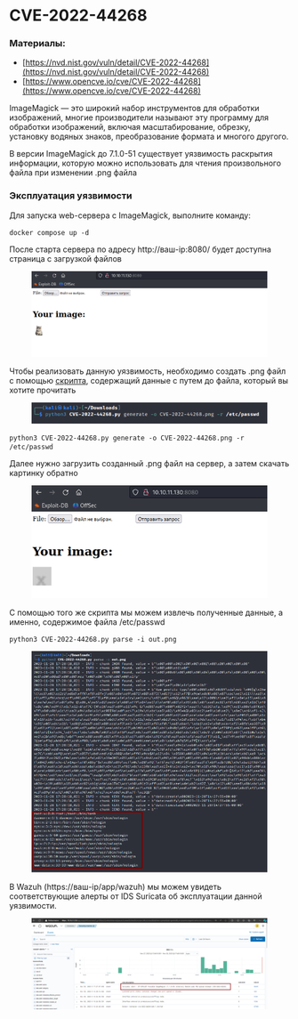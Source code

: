 # CVE-2022-44268

### Материалы:

* [https://nvd.nist.gov/vuln/detail/CVE-2022-44268](https://nvd.nist.gov/vuln/detail/CVE-2022-44268)
* [https://www.opencve.io/cve/CVE-2022-44268](https://www.opencve.io/cve/CVE-2022-44268)

ImageMagick — это широкий набор инструментов для обработки изображений, многие производители называют эту программу для обработки изображений, включая масштабирование, обрезку, установку водяных знаков, преобразование формата и многого другого.

В версии ImageMagick до 7.1.0-51 существует уязвимость раскрытия информации, которую можно использовать для чтения произвольного файла при изменении .png файла

### Эксплуатация уязвимости

Для запуска web-сервера с ImageMagick, выполните команду:

```
docker compose up -d
```

После старта сервера по адресу http://ваш-ip:8080/ будет доступна страница с загрузкой файлов

<figure><img src="../../.gitbook/assets/image (15).png" alt=""><figcaption></figcaption></figure>

Чтобы реализовать данную уязвимость, необходимо создать .png файл с помощью [скрипта](https://github.com/vulhub/vulhub/blob/master/imagemagick/CVE-2022-44268/poc.py), содержащий данные с путем до файла, который вы хотите прочитать

<figure><img src="../../.gitbook/assets/image (16).png" alt=""><figcaption></figcaption></figure>

```
python3 CVE-2022-44268.py generate -o CVE-2022-44268.png -r /etc/passwd
```

Далее нужно загрузить созданный .png файл на сервер, а затем скачать картинку обратно

<figure><img src="../../.gitbook/assets/image (17).png" alt=""><figcaption></figcaption></figure>

С помощью того же скрипта мы можем извлечь полученные данные, а именно, содержимое файла /etc/passwd

```
python3 CVE-2022-44268.py parse -i out.png  
```

<figure><img src="../../.gitbook/assets/image (19).png" alt=""><figcaption></figcaption></figure>

В Wazuh (https://ваш-ip/app/wazuh) мы можем увидеть соответствующие алерты от IDS Suricata об эксплуатации данной уязвимости.

<figure><img src="../../.gitbook/assets/image (20).png" alt=""><figcaption></figcaption></figure>
